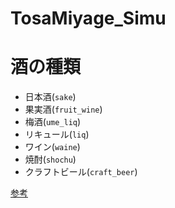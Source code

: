 # TosaMiyage_Simu

# 酒の種類
- 日本酒(`sake`)
- 果実酒(`fruit_wine`)
- 梅酒(`ume_liq`)
- リキュール(`liq`)
- ワイン(`waine`)
- 焼酎(`shochu`)
- クラフトビール(`craft_beer`)

[参考](https://kurand.jp/)